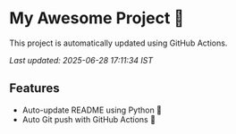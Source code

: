 # My Awesome Project 🚀

This project is automatically updated using GitHub Actions.

_Last updated: 2025-06-28 17:11:34 IST_

## Features
- Auto-update README using Python 🐍
- Auto Git push with GitHub Actions 🤖
